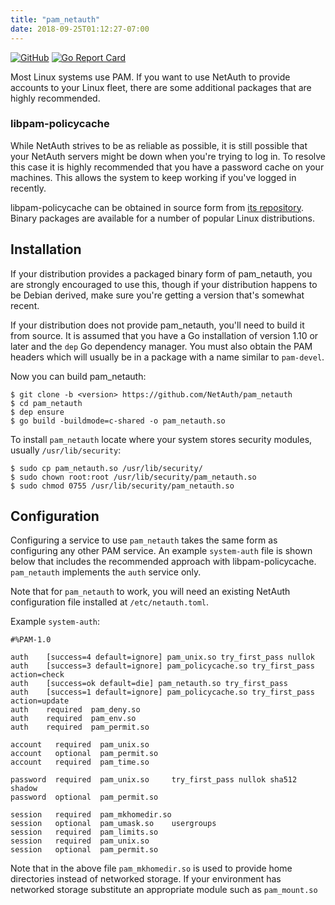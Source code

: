 ```yaml
---
title: "pam_netauth"
date: 2018-09-25T01:12:27-07:00
---
```


[![GitHub](https://img.shields.io/github/license/mashape/apistatus.svg)](https://github.com/NetAuth/pam_netauth/blob/master/LICENSE)
[![Go Report Card](https://goreportcard.com/badge/github.com/NetAuth/pam_netauth)](https://goreportcard.com/report/github.com/NetAuth/pam_netauth)

Most Linux systems use PAM.  If you want to use NetAuth to provide
accounts to your Linux fleet, there are some additional packages that
are highly recommended.

### libpam-policycache

While NetAuth strives to be as reliable as possible, it is still
possible that your NetAuth servers might be down when you're trying to
log in.  To resolve this case it is highly recommended that you have a
password cache on your machines.  This allows the system to keep
working if you've logged in recently.

libpam-policycache can be obtained in source form from [its
repository](https://github.com/google/libpam-policycache).  Binary
packages are available for a number of popular Linux distributions.

## Installation

If your distribution provides a packaged binary form of pam_netauth,
you are strongly encouraged to use this, though if your distribution
happens to be Debian derived, make sure you're getting a version
that's somewhat recent.

If your distribution does not provide pam_netauth, you'll need to
build it from source.  It is assumed that you have a Go installation
of version 1.10 or later and the `dep` Go dependency manager.  You
must also obtain the PAM headers which will usually be in a package
with a name similar to `pam-devel`.

Now you can build pam_netauth:

```
$ git clone -b <version> https://github.com/NetAuth/pam_netauth
$ cd pam_netauth
$ dep ensure
$ go build -buildmode=c-shared -o pam_netauth.so
```

To install `pam_netauth` locate where your system stores security
modules, usually `/usr/lib/security`:

```
$ sudo cp pam_netauth.so /usr/lib/security/
$ sudo chown root:root /usr/lib/security/pam_netauth.so
$ sudo chmod 0755 /usr/lib/security/pam_netauth.so
```

## Configuration

Configuring a service to use `pam_netauth` takes the same form as
configuring any other PAM service.  An example `system-auth` file is
shown below that includes the recommended approach with
libpam-policycache.  `pam_netauth` implements the `auth` service only.

Note that for `pam_netauth` to work, you will need an existing NetAuth
configuration file installed at `/etc/netauth.toml`.

Example `system-auth`:

```
#%PAM-1.0

auth    [success=4 default=ignore] pam_unix.so try_first_pass nullok
auth    [success=3 default=ignore] pam_policycache.so try_first_pass action=check
auth    [success=ok default=die] pam_netauth.so try_first_pass
auth    [success=1 default=ignore] pam_policycache.so try_first_pass action=update
auth    required  pam_deny.so
auth    required  pam_env.so
auth    required  pam_permit.so

account   required  pam_unix.so
account   optional  pam_permit.so
account   required  pam_time.so

password  required  pam_unix.so     try_first_pass nullok sha512 shadow
password  optional  pam_permit.so

session   required  pam_mkhomedir.so
session   optional  pam_umask.so    usergroups
session   required  pam_limits.so
session   required  pam_unix.so
session   optional  pam_permit.so
```

Note that in the above file `pam_mkhomedir.so` is used to provide
home directories instead of networked storage.  If your environment
has networked storage substitute an appropriate module such as
`pam_mount.so`
